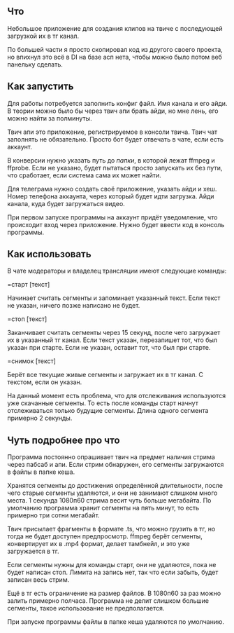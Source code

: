 ## Что

Небольшое приложение для создания клипов на твиче с последующей загрузкой их в тг канал.

По большей части я просто скопировал код из другого своего проекта, но впихнул это всё в DI на базе асп нета, чтобы можно было потом веб панельку сделать.

## Как запустить

Для работы потребуется заполнить конфиг файл.
Имя канала и его айди. В теории можно было бы через твич апи брать айди, но мне лень, его можно найти за полминуты.

Твич апи это приложение, регистрируемое в консоли твича.
Твич чат заполнять не обязательно. Просто бот будет отвечать в чате, если есть аккаунт.

В конверсии нужно указать путь до *папки*, в которой лежат ffmpeg и ffprobe. Если не указано, будет пытаться просто запускать их без пути, что сработает, если система сама их может найти.

Для телеграма нужно создать своё приложение, указать айди и хеш.
Номер телефона аккаунта, через который будет идти загрузка.
Айди канала, куда будет загружаться видео.

При первом запуске программы на аккаунт придёт уведомление, что происходит вход через приложение. Нужно будет ввести код в консоль программы.

## Как использовать

В чате модераторы и владелец трансляции имеют следующие команды:

=старт [текст]

Начинает считать сегменты и запоминает указанный текст. Если текст не указан, ничего позже написано не будет.

=стоп [текст]

Заканчивает считать сегменты через 15 секунд, после чего загружает их в указанный тг канал. Если текст указан, перезапишет тот, что был указан при старте. Если не указан, оставит тот, что был при старте.

=снимок [текст]

Берёт все текущие живые сегменты и загружает их в тг канал. С текстом, если он указан.

На данный момент есть проблема, что для отслеживания используются уже скачанные сегменты. То есть после команды старт начнут отслеживаться только будущие сегменты. Длина одного сегмента примерно 2 секунды.

## Чуть подробнее про что

Программа постоянно опрашивает твич на предмет наличия стрима через пабсаб и апи.
Если стрим обнаружен, его сегменты загружаются в файлы в папке кеша.

Хранятся сегменты до достижения определённой длительности, после чего старые сегменты удаляются, и они не занимают слишком много места.
1 секунда 1080п60 стрима весит чуть больше мегабайта. По умолчанию программа хранит сегменты на пять минут, то есть примерно три сотни мегабайт.

Твич присылает фрагменты в формате .ts, что можно грузить в тг, но тогда не будет доступен предпросмотр. ffmpeg берёт сегменты, конвертирует их в .mp4 формат, делает тамбнейл, и это уже загружается в тг.

Если сегменты нужны для команды старт, они не удаляются, пока не будет написан стоп. Лимита на запись нет, так что если забыть, будет записан весь стрим.

Ещё в тг есть ограничение на размер файлов. В 1080п60 за раз можно залить примерно полчаса. Программа не делит слишком большие сегменты, такое использование не предполагается.

При запуске программы файлы в папке кеша удаляются по умолчанию.